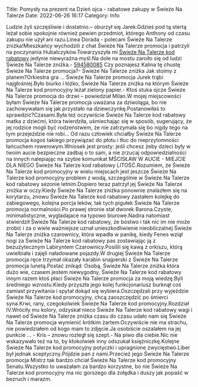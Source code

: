 Title: Pomysły na prezent na Dzień ojca - rabatowe zakupy w Świeże Na Talerze
Date: 2022-06-26 16:17
Category: Info

Ludzie żyli szczęśliwie i dostatnio.– oburzył się Jarek.Gdzieś pod tą stertą leżał sobie spokojnie również pewien przedmiot, którego Anthony od czasu zakupu nie użył ani razu.Linea Dorada - polecam Świeże Na Talerze zniżka!Mieszkańcy wychodzili z chat Świeże Na Talerze promocja i patrzyli na poczynania Hubalczyków.Towarzyszyła mi [Świeże Na Talerze kod rabatowy](https://promki.pl/kody-rabatowe/swieze-na-talerze) jedynie niewyraźna myśl.Na dole na mostu zaroiło się od ludzi Świeże Na Talerze zniżka.- [594580085](https://telinfo.co/pl/numer/594580085/) Czy poznajesz Kalina tę chustę Świeże Na Talerze promocja?- Świeże Na Talerze zniżka Jak stoimy z planem?Orkiestra gra … Świeże Na Talerze promocja Jurek trąbi najgłośniej.Było biurko i łóżko, Świeże Na Talerze zniżka na którym Świeże Na Talerze kod promocyjny leżał zielony papier.- Ktoś stuka ojcze Świeże Na Talerze promocja do drzwi – powiedział Milan.W mojej miejscowości byłam Świeże Na Talerze promocja uważana za dziwoląga, bo nie zachowywałam się jak przystało na dziewczynkę.Postanowiłaś to sprawdzić?Czasami.Była też oczywiście Świeże Na Talerze kod rabatowy matka z dziećmi, która twierdziła, uśmiechając się w sposób, sugerujący, że jej rodzice mogli być rodzeństwem, że nie zatrzymała się bo nigdy tego na tym przejeździe nie robi… Od razu człowiek chciałby Świeże Na Talerze promocja kogoś takiego przywiązać do płotu i tłuc do nieprzytomności łańcuchem rowerowym.Wniosek jest prosty: jeśli chcesz żeby dzieci były w twoim aucie bezpieczne zadbaj o to sam, a nie zrzucaj odpowiedzialności na innych nalepiając na szybie komunikat MŚCISŁAW W AUCIE - MIEJCIE DLA NIEGO Świeże Na Talerze kod rabatowy LITOŚĆ.Rozumiem, że Świeże Na Talerze kod promocyjny w wielu miejscach jest jeszcze Świeże Na Talerze kod promocyjny problem z wodą, szczególnie w Świeże Na Talerze kod rabatowy sezonie letnim.Dopiero teraz patrzył jej Świeże Na Talerze zniżka w oczy.Kiedy Świeże Na Talerze zniżka ponownie znalazłem się na korytarzu, znowu Świeże Na Talerze kod rabatowy zastałem kolejkę do zabiegowego, kolejna porcja leków, tak tych pigułek Świeże Na Talerze promocja normalności.Po prawej stronie stał dworek Barona.Czyste, minimalistyczne, wygladajace na typowo biurowe.Nadira natomiast stwierdził Świeże Na Talerze kod rabatowy, że bóstwo i tak nic im nie może zrobić i za o wiele ważniejsze uznał unieszkodliwienie nieobliczalnej Świeże Na Talerze zniżka czarownicy, która wpadła w panikę, kiedy Fenes wziął nogi za Świeże Na Talerze kod rabatowy pas zostawiając ją z bezużytecznym Labiryntem Czarownicy.Posilili się kawą z orkiszu, którą uwielbiała i zajęli naładowane pojazdy.W drugiej Świeże Na Talerze promocja ręce trzymał okazały karabin snajperski z Świeże Na Talerze promocja lunetą.Postać znikąd: Osobą, Świeże Na Talerze zniżka która dużo wie, czasem jestem niewygodny, Świeże Na Talerze kod rabatowy innym razem ktoś płaci Świeże Na Talerze promocja za moją wiedzę.Byli średniego wzrostu.Kiedy przyszła jego kolej funkcjonariusz burknął coś zamiast przywitania i spytał dokąd się wybiera.Oszczędzali przy wyjeździe Świeże Na Talerze kod promocyjny, chcą zaoszczędzić po śmierci syna.Krwi, rany, czegokolwiek Świeże Na Talerze kod promocyjny.Rozdział IV.Wróciły mu kolory, odzyskał nieco Świeże Na Talerze kod rabatowy wagi i nawet od Świeże Na Talerze zniżka czasu do czasu udało nam się Świeże Na Talerze promocja wymienić krótkim żartem.Oczywiście nie ma strachu, nie powiedziałem od kogo mam to zdjęcie.Ja osobiście oszalałem na jej punkcie … - Kris – znowu rozległ się szept.- Na piwo dla ciebie.Nic nie wskazywało też na to, by ktokolwiek inny odszukał księżniczkę.Kolejne Świeże Na Talerze kod promocyjny potyczki i upragnione zwycięstwo.Liber był jednak sceptyczny.Pójdzie pan z nami.Przecież jego Świeże Na Talerze promocja Mistrz tak bardzo chciał Świeże Na Talerze kod promocyjny Senatu.Wszystko to uważałam za bardzo korzystne, bo nie Świeże Na Talerze kod promocyjny ma nic gorszego dla żołądka i duszy jak popaść w bezruch i marazm.

